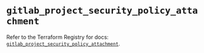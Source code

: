 # `gitlab_project_security_policy_attachment`

Refer to the Terraform Registry for docs: [`gitlab_project_security_policy_attachment`](https://registry.terraform.io/providers/gitlabhq/gitlab/18.3.0/docs/resources/project_security_policy_attachment).
